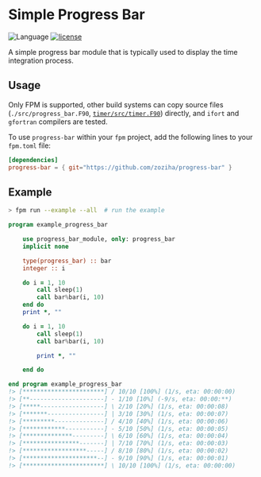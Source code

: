 # Simple Progress Bar

![Language](https://img.shields.io/badge/-Fortran-734f96?logo=fortran&logoColor=white)
[![license](https://img.shields.io/badge/License-MIT-pink)](LICENSE)

A simple progress bar module that is typically used to display the time integration process.

## Usage

Only FPM is supported, other build systems can copy source files (`./src/progress_bar.F90`, [`timer/src/timer.F90`][1]) directly,
and `ifort` and `gfortran` compilers are tested.

To use `progress-bar` within your `fpm` project, add the following lines to your `fpm.toml` file:

```toml
[dependencies]
progress-bar = { git="https://github.com/zoziha/progress-bar" }
```

[1]: https://github.com/zoziha/timer/blob/main/src/timer.F90

## Example

```sh
> fpm run --example --all  # run the example
```

```fortran
program example_progress_bar

    use progress_bar_module, only: progress_bar
    implicit none

    type(progress_bar) :: bar
    integer :: i

    do i = 1, 10
        call sleep(1)
        call bar%bar(i, 10)
    end do
    print *, ""

    do i = 1, 10
        call sleep(1)
        call bar%bar(i, 10)

        print *, ""

    end do

end program example_progress_bar
!> [***********************] / 10/10 [100%] (1/s, eta: 00:00:00)
!> [**---------------------] - 1/10 [10%] (-9/s, eta: 00:00:**)
!> [*****------------------] \ 2/10 [20%] (1/s, eta: 00:00:08)
!> [*******----------------] | 3/10 [30%] (1/s, eta: 00:00:07)
!> [*********--------------] / 4/10 [40%] (1/s, eta: 00:00:06)
!> [************-----------] - 5/10 [50%] (1/s, eta: 00:00:05)
!> [**************---------] \ 6/10 [60%] (1/s, eta: 00:00:04)
!> [****************-------] | 7/10 [70%] (1/s, eta: 00:00:03)
!> [******************-----] / 8/10 [80%] (1/s, eta: 00:00:02)
!> [*********************--] - 9/10 [90%] (1/s, eta: 00:00:01)
!> [***********************] \ 10/10 [100%] (1/s, eta: 00:00:00)
```
